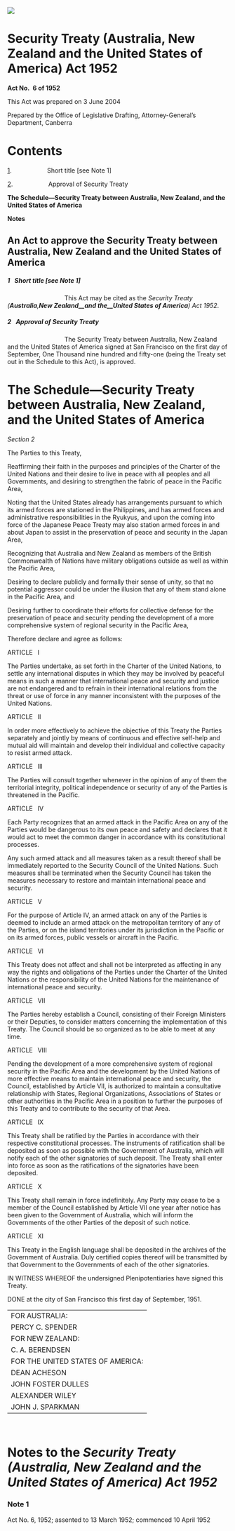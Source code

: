 ![](http://www.comlaw.gov.au/Details/C2004C00611/Html/609501FC2A2A4319CA25717F0001B4A5/$FILE/image001.gif)

# Security Treaty (Australia, New Zealand and the United States of America) Act 1952

**Act No. 6 of 1952**

This Act was prepared on 3 June 2004

Prepared by the Office of Legislative Drafting,
Attorney-General’s Department, Canberra


# Contents

[1](#1).            Short title \[see Note 1]

[2](#2).            Approval of Security Treaty

**The Schedule—Security Treaty between Australia, New Zealand, and the United States of America** 

**Notes** 


## An Act to approve the Security Treaty between Australia, New Zealand and the United States of America

##### <a id="1"></a>1  Short title \[see Note 1]

                   This Act may be cited as the _Security Treaty (__Australia__,__New Zealand__and the__United States of America__) Act 1952_.

##### <a id="2"></a>2  Approval of Security Treaty

                   The Security Treaty between Australia, New Zealand and the United States of America signed at San Francisco on the first day of September, One Thousand nine hundred and fifty-one (being the Treaty set out in the Schedule to this Act), is approved.


# The Schedule—Security Treaty between Australia, New Zealand, and the United States of America

_Section 2_

The Parties to this Treaty,

Reaffirming their faith in the purposes and principles of the Charter of the United Nations and their desire to live in peace with all peoples and all Governments, and desiring to strengthen the fabric of peace in the Pacific Area,

Noting that the United States already has arrangements pursuant to which its armed forces are stationed in the Philippines, and has armed forces and administrative responsibilities in the Ryukyus, and upon the coming into force of the Japanese Peace Treaty may also station armed forces in and about Japan to assist in the preservation of peace and security in the Japan Area,

Recognizing that Australia and New Zealand as members of the British Commonwealth of Nations have military obligations outside as well as within the Pacific Area,

Desiring to declare publicly and formally their sense of unity, so that no potential aggressor could be under the illusion that any of them stand alone in the Pacific Area, and

Desiring further to coordinate their efforts for collective defense for the preservation of peace and security pending the development of a more comprehensive system of regional security in the Pacific Area,

Therefore declare and agree as follows:

ARTICLE  I

The Parties undertake, as set forth in the Charter of the United Nations, to settle any international disputes in which they may be involved by peaceful means in such a manner that international peace and security and justice are not endangered and to refrain in their international relations from the threat or use of force in any manner inconsistent with the purposes of the United Nations. 

ARTICLE  II

In order more effectively to achieve the objective of this Treaty the Parties separately and jointly by means of continuous and effective self-help and mutual aid will maintain and develop their individual and collective capacity to resist armed attack.

ARTICLE  III

The Parties will consult together whenever in the opinion of any of them the territorial integrity, political independence or security of any of the Parties is threatened in the Pacific.

ARTICLE  IV

Each Party recognizes that an armed attack in the Pacific Area on any of the Parties would be dangerous to its own peace and safety and declares that it would act to meet the common danger in accordance with its constitutional processes.

Any such armed attack and all measures taken as a result thereof shall be immediately reported to the Security Council of the United Nations. Such measures shall be terminated when the Security Council has taken the measures necessary to restore and maintain international peace and security.

ARTICLE  V

For the purpose of Article IV, an armed attack on any of the Parties is deemed to include an armed attack on the metropolitan territory of any of the Parties, or on the island territories under its jurisdiction in the Pacific or on its armed forces, public vessels or aircraft in the Pacific.

ARTICLE  VI

This Treaty does not affect and shall not be interpreted as affecting in any way the rights and obligations of the Parties under the Charter of the United Nations or the responsibility of the United Nations for the maintenance of international peace and security.

ARTICLE  VII

The Parties hereby establish a Council, consisting of their Foreign Ministers or their Deputies, to consider matters concerning the implementation of this Treaty. The Council should be so organized as to be able to meet at any time.

ARTICLE  VIII

Pending the development of a more comprehensive system of regional security in the Pacific Area and the development by the United Nations of more effective means to maintain international peace and security, the Council, established by Article VII, is authorized to maintain a consultative relationship with States, Regional Organizations, Associations of States or other authorities in the Pacific Area in a position to further the purposes of this Treaty and to contribute to the security of that Area.

ARTICLE  IX

This Treaty shall be ratified by the Parties in accordance with their respective constitutional processes. The instruments of ratification shall be deposited as soon as possible with the Government of Australia, which will notify each of the other signatories of such deposit. The Treaty shall enter into force as soon as the ratifications of the signatories have been deposited.

ARTICLE  X

This Treaty shall remain in force indefinitely. Any Party may cease to be a member of the Council established by Article VII one year after notice has been given to the Government of Australia, which will inform the Governments of the other Parties of the deposit of such notice.

ARTICLE  XI

This Treaty in the English language shall be deposited in the archives of the Government of Australia. Duly certified copies thereof will be transmitted by that Government to the Governments of each of the other signatories.

IN WITNESS WHEREOF the undersigned Plenipotentiaries have signed this Treaty.

DONE at the city of San Francisco this first day of September, 1951.

<table>
<colgroup>
  <col width="100%">
</colgroup>

<tbody>
  <tr>
    <td>
      <div>FOR AUSTRALIA:</div>
    </td>
  </tr>
  <tr>
    <td>
      <div>PERCY C. SPENDER</div>
    </td>
  </tr>
  <tr>
    <td>
      <div>FOR NEW ZEALAND:</div>
    </td>
  </tr>
  <tr>
    <td>
      <div>C. A. BERENDSEN</div>
    </td>
  </tr>
  <tr>
    <td>
      <div>FOR THE UNITED STATES OF AMERICA:</div>
    </td>
  </tr>
  <tr>
    <td>
      <div>DEAN ACHESON</div>
    </td>
  </tr>
  <tr>
    <td>
      <div>JOHN FOSTER DULLES</div>
    </td>
  </tr>
  <tr>
    <td>
      <div>ALEXANDER WILEY</div>
    </td>
  </tr>
  <tr>
    <td>
      <div>JOHN J. SPARKMAN</div>
    </td>
  </tr>
</tbody></table>

 


# Notes to the _Security Treaty (Australia, New Zealand and the United States of America) Act 1952_

### Note 1

Act No. 6, 1952; assented to 13 March 1952; commenced 10 April 1952 


 

 
